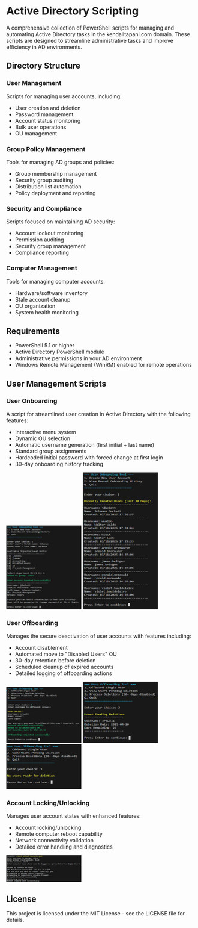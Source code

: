 # Active Directory Scripting

A comprehensive collection of PowerShell scripts for managing and automating Active Directory tasks in the kendalltapani.com domain. These scripts are designed to streamline administrative tasks and improve efficiency in AD environments.

## Directory Structure

### User Management
Scripts for managing user accounts, including:
- User creation and deletion
- Password management
- Account status monitoring
- Bulk user operations
- OU management

### Group Policy Management
Tools for managing AD groups and policies:
- Group membership management
- Security group auditing
- Distribution list automation
- Policy deployment and reporting

### Security and Compliance
Scripts focused on maintaining AD security:
- Account lockout monitoring
- Permission auditing
- Security group management
- Compliance reporting

### Computer Management
Tools for managing computer accounts:
- Hardware/software inventory
- Stale account cleanup
- OU organization
- System health monitoring

## Requirements
- PowerShell 5.1 or higher
- Active Directory PowerShell module
- Administrative permissions in your AD environment
- Windows Remote Management (WinRM) enabled for remote operations

## User Management Scripts

### User Onboarding
A script for streamlined user creation in Active Directory with the following features:
- Interactive menu system
- Dynamic OU selection
- Automatic username generation (first initial + last name)
- Standard group assignments
- Hardcoded initial password with forced change at first login
- 30-day onboarding history tracking

<img src="User-Management/User-Onboarding/image1.png" width="200" alt="User Onboarding Main Menu"/> <img src="User-Management/User-Onboarding/image2.png" width="200" alt="Successful User Creation"/>

### User Offboarding
Manages the secure deactivation of user accounts with features including:
- Account disablement
- Automated move to "Disabled Users" OU
- 30-day retention before deletion
- Scheduled cleanup of expired accounts
- Detailed logging of offboarding actions

<img src="User-Management/User-Offboarding/image1.png" width="200" alt="User Offboarding Process"/> <img src="User-Management/User-Offboarding/image2.png" width="200" alt="Account Movement"/> <img src="User-Management/User-Offboarding/image3.png" width="200" alt="Cleanup Operation"/>

### Account Locking/Unlocking
Manages user account states with enhanced features:
- Account locking/unlocking
- Remote computer reboot capability
- Network connectivity validation
- Detailed error handling and diagnostics

<img src="User-Management/Locking-Unlocking-Accounts/image.png" width="200" alt="Lock/Unlock Operation"/>


## License
This project is licensed under the MIT License - see the LICENSE file for details. 
